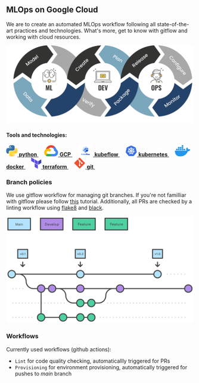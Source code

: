 ## MLOps on Google Cloud

We are to create an automated MLOps workflow following all state-of-the-art practices and technologies. What's more, get to know with gitflow and working with cloud resources.

<img src="img/mlops.png">

#### Tools and technologies:

<a href="https://www.python.org/"><img src="img/icons/python.svg" height=30px> **python** </a> &nbsp;&nbsp;&nbsp;
<a href="https://cloud.google.com/"><img src="img/icons/gcp.svg" height=30px> **GCP** </a> &nbsp;&nbsp;&nbsp;
<a href="https://www.kubeflow.org/"><img src="img/icons/kubeflow.svg" height=30px> **kubeflow** </a> &nbsp;&nbsp;&nbsp;
<a href="https://kubernetes.io/"><img src="img/icons/kubernetes.svg" height=30px> **kubernetes** </a> &nbsp;&nbsp;&nbsp;
<a href="https://www.docker.com/"><img src="img/icons/docker.svg" height=30px> **docker** </a> &nbsp;&nbsp;&nbsp;
<a href="https://www.terraform.io/"><img src="img/icons/terraform.svg" height=30px> **terraform** </a> &nbsp;&nbsp;&nbsp;
<a href="https://git-scm.com/"><img src="img/icons/git.svg" height=30px> **git** </a> &nbsp;&nbsp;&nbsp;

### Branch policies

We use gitflow workflow for managing git branches. If you're not familliar with gitflow please follow [this](https://www.atlassian.com/git/tutorials/comparing-workflows/gitflow-workflow) tutorial. Additionally, all PRs are checked by a linting workflow using [flake8](https://flake8.pycqa.org/en/latest/) and [black](https://black.readthedocs.io/en/stable/).

<img src="img/gitflow.svg">

### Workflows

Currently used workflows (github actions):
- `Lint` for code quality checking, automaticallly triggered for PRs
- `Provisioning` for environment provisioning, automatically triggered for pushes to *main* branch
